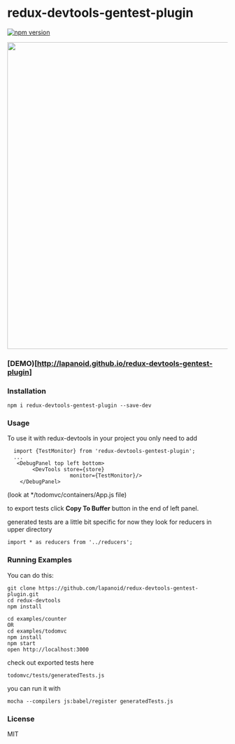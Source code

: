 redux-devtools-gentest-plugin
=========================
[![npm version](https://badge.fury.io/js/redux-devtools-gentest-plugin.svg)](http://badge.fury.io/js/redux-devtools-gentest-plugin)

<img src='http://dl1.joxi.net/drive/0010/3977/692105/150716/d25467a266.png' width='700'>

### [DEMO)[http://lapanoid.github.io/redux-devtools-gentest-plugin]

### Installation
```
npm i redux-devtools-gentest-plugin --save-dev
```
### Usage

To use it with redux-devtools in your project you only need to add  
```
  import {TestMonitor} from 'redux-devtools-gentest-plugin';
  ...
   <DebugPanel top left bottom>
        <DevTools store={store}
                    monitor={TestMonitor}/>
    </DebugPanel>
```
(look at */todomvc/containers/App.js file)

to export tests click **Copy To Buffer** button in the end of left panel.

generated tests are a little bit specific for now they look for reducers in upper directory
```
import * as reducers from '../reducers';
```

### Running Examples

You can do this:

```
git clone https://github.com/lapanoid/redux-devtools-gentest-plugin.git
cd redux-devtools
npm install

cd examples/counter
OR
cd examples/todomvc
npm install
npm start
open http://localhost:3000
```

check out exported tests here 
```
todomvc/tests/generatedTests.js
```

you can run it with

```
mocha --compilers js:babel/register generatedTests.js
```

### License

MIT

